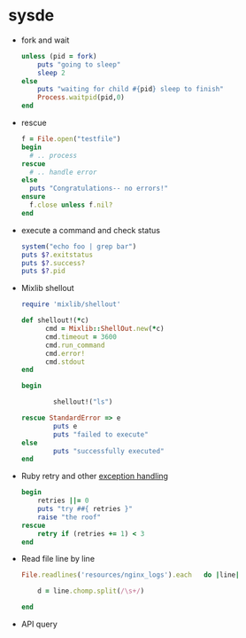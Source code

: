 # sysde

- fork and wait

  ```ruby
  unless (pid = fork)
      puts "going to sleep"
      sleep 2
  else
      puts "waiting for child #{pid} sleep to finish"
      Process.waitpid(pid,0)
  end
  ```

- rescue 

  ```ruby
  f = File.open("testfile")
  begin
    # .. process
  rescue
    # .. handle error
  else
    puts "Congratulations-- no errors!"
  ensure
    f.close unless f.nil?
  end
  ```

- execute a command and check status 

  ```ruby
  system("echo foo | grep bar")
  puts $?.exitstatus
  puts $?.success? 
  puts $?.pid
  ```

- Mixlib shellout 

  ```ruby
  require 'mixlib/shellout'
  
  def shellout!(*c)
        cmd = Mixlib::ShellOut.new(*c)
        cmd.timeout = 3600
        cmd.run_command
        cmd.error!
        cmd.stdout
  end
  
  begin
  
          shellout!("ls")
  
  rescue StandardError => e
          puts e
          puts "failed to execute"
  else
          puts "successfully executed"
  end
  ```

- Ruby retry and other [exception handling](http://rubylearning.com/satishtalim/ruby_exceptions.html)

  ```ruby
  begin
      retries ||= 0
      puts "try ##{ retries }"
      raise "the roof"
  rescue
      retry if (retries += 1) < 3
  end
  ```

- Read file line by line 

  ```ruby
  File.readlines('resources/nginx_logs').each   do |line|
  
      d = line.chomp.split(/\s+/)
  
  end	
  ```

- API query 

